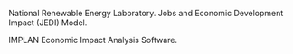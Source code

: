 National Renewable Energy Laboratory. Jobs and Economic Development Impact (JEDI) Model.

IMPLAN Economic Impact Analysis Software.